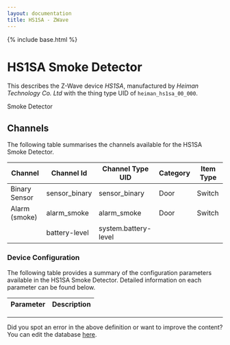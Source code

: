 ```yaml
---
layout: documentation
title: HS1SA - ZWave
---
```


{% include base.html %}

# HS1SA Smoke Detector

This describes the Z-Wave device *HS1SA*, manufactured by *Heiman Technology Co. Ltd* with the thing type UID of ```heiman_hs1sa_00_000```. 

Smoke Detector


## Channels
The following table summarises the channels available for the HS1SA Smoke Detector.

| Channel | Channel Id | Channel Type UID | Category | Item Type |
|---------|------------|------------------|----------|-----------|
| Binary Sensor | sensor_binary | sensor_binary | Door | Switch |
| Alarm (smoke) | alarm_smoke | alarm_smoke | Door | Switch |
|  | battery-level | system.battery-level |  |  |


### Device Configuration
The following table provides a summary of the configuration parameters available in the HS1SA Smoke Detector.
Detailed information on each parameter can be found below.

| Parameter   | Description |
|-------------|-------------|


---

Did you spot an error in the above definition or want to improve the content?
You can edit the database [here](http://www.cd-jackson.com/index.php/zwave/zwave-device-database/zwave-device-list/devicesummary/530).
